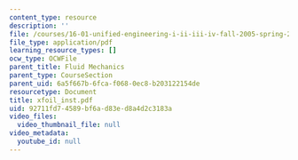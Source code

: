 ```yaml
---
content_type: resource
description: ''
file: /courses/16-01-unified-engineering-i-ii-iii-iv-fall-2005-spring-2006/92711fd74589bf6ad83ed8a4d2c3183a_xfoil_inst.pdf
file_type: application/pdf
learning_resource_types: []
ocw_type: OCWFile
parent_title: Fluid Mechanics
parent_type: CourseSection
parent_uid: 6a5f667b-6fca-f068-0ec8-b203122154de
resourcetype: Document
title: xfoil_inst.pdf
uid: 92711fd7-4589-bf6a-d83e-d8a4d2c3183a
video_files:
  video_thumbnail_file: null
video_metadata:
  youtube_id: null
---
```

